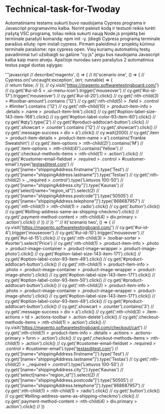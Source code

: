 # Technical-task-for-Twoday
Automatiniams testams sukurti buvo naudojama Cypress programa ir Javascript programavimo kalba.
Norint paleisti kodą ir testuoti reikia turėti įrašytą VSC programą, toliau reikia sukurti naują Node.js projektą bei terminale parašyti komandą: npm init -y.
Įdiegti Cypress programą terminale parašius eilutę: npm install cypress.
Pirmam paleidimui ir projektų kūrimui terminale parašome: npx cypress open.
Visų kuriamų automatinių testų pavadinimai turi užsibaigti su galūne "cy.js" jeigu bus naudojama Javascript kalba kaip mano atveju.
Apačioje nurodau savo parašytus 2 automatinius testus pagal duotas sąlygas:

'''javascript
// describe('magento', () => {
// it('scenario one', () => {
// Cypress.on('uncaught:exception', (err, runnable) => {  
//     return false; 
//   });
//   cy.visit('https://magento.softwaretestingboard.com/')
//   cy.get('#ui-id-5 > .ui-menu-icon').trigger('mouseover')
//   cy.get('#ui-id-17').trigger('mouseover')
//   cy.get('#ui-id-20').click()
//   cy.get(':nth-child(3) > #toolbar-amount').contains ('12')
//   cy.get(':nth-child(5) > .field > .control > #limiter').contains ('12')
//   cy.get(':nth-child(10) > .product-item-info > .details > .name > .product-item-link').click()
//   cy.get('#option-label-size-143-item-168').click()
//   cy.get('#option-label-color-93-item-60').click()
//   cy.get('#qty').type('2')
//   cy.get('#product-addtocart-button').click()
//   cy.get('.showcart > .counter').contains ('12')
//   cy.get('.showcart').click()
//   cy.get('.message-success > div > a').click()
//   cy.wait(2000)
//   cy.get('.item > .product-item-details > .product-item-name > a').contains('Frankie Sweatshirt')
//   cy.get('.item-options > :nth-child(2)').contains('M')
//   cy.get('.item-options > :nth-child(4)').contains('Yellow')
//   cy.get('.checkout-methods-items > :nth-child(1) > .action').click()
//   cy.get('#customer-email-fieldset > .required > .control > #customer-email').type('testas@test.com')
//   cy.get('[name="shippingAddress.firstname"]').type('Test')
//   cy.get('[name="shippingAddress.lastname"]').type('Testas')
//   cy.get(':nth-child(2) > ._required > .control').type('Lietuvos 100-50')
//   cy.get('[name="shippingAddress.city"]').type('Kaunas')
//   cy.get('select[name="region_id"]').select(2)
//   cy.get('[name="shippingAddress.postcode"]').type('50505')
//   cy.get('[name="shippingAddress.telephone"]').type('868687957')
//   cy.get(':nth-child(1) > :nth-child(1) > .radio').click()
//   cy.get('.button').click()
//   cy.get('#billing-address-same-as-shipping-checkmo').click()
//   cy.get('.payment-method-content > :nth-child(4) > div.primary > .action').click()
// })
// })
'''
    // it('scenario two', () => {
    //     cy.visit('https://magento.softwaretestingboard.com/')
    //     cy.get('#ui-id-4').trigger('mouseover')
    //     cy.get('#ui-id-10').trigger('mouseover')
    //     cy.get('#ui-id-15').click()
    //     cy.get(':nth-child(3) > .toolbar-sorter > #sorter').select('Price')
    //     cy.get(':nth-child(1) > .product-item-info > .photo > .product-image-container > .product-image-wrapper > .product-image-photo').click()
    //     cy.get('#option-label-size-143-item-171').click()
    //     cy.get('#option-label-color-93-item-49').click()
    //     cy.get('#product-addtocart-button').click()
    //     cy.get(':nth-child(1) > .product-item-info > .photo > .product-image-container > .product-image-wrapper > .product-image-photo').click()
    //     cy.get('#option-label-size-143-item-171').click()
    //     cy.get('#option-label-color-93-item-50').click()
    //     cy.get('#product-addtocart-button').click()
    //     cy.get(':nth-child(2) > .product-item-info > .photo > .product-image-container > .product-image-wrapper > .product-image-photo').click()
    //     cy.get('#option-label-size-143-item-171').click()
    //     cy.get('#option-label-color-93-item-49').click()
    //     cy.get('#product-addtocart-button').click()
    //     cy.get('.showcart > .counter').contains('3')
    //     cy.get('.message-success > div > a').click()
    //     cy.get(':nth-child(3) > .item-actions > td > .actions-toolbar > .action-delete').click()
    //     cy.get('.checkout-methods-items > :nth-child(1) > .action').click()
    //     cy.visit('https://magento.softwaretestingboard.com/checkout/cart')
    //     cy.get(':nth-child(1) > .product-item-info > .details > .actions > .actions-primary > form > .action').click()
    //     cy.get('.checkout-methods-items > :nth-child(1) > .action').click()
    //       cy.get('#customer-email-fieldset > .required > .control > #customer-email').type('testas@test.com')
    //       cy.get('[name="shippingAddress.firstname"]').type('Test')
    //       cy.get('[name="shippingAddress.lastname"]').type('Testas')
    //       cy.get(':nth-child(2) > ._required > .control').type('Lietuvos 100-50')
    //       cy.get('[name="shippingAddress.city"]').type('Kaunas')
    //       cy.get('select[name="region_id"]').select(2)
    //       cy.get('[name="shippingAddress.postcode"]').type('50505')
    //       cy.get('[name="shippingAddress.telephone"]').type('868687957')
    //       cy.get(':nth-child(1) > :nth-child(1) > .radio').click()
    //       cy.get('.button').click()
    //       cy.get('#billing-address-same-as-shipping-checkmo').click()
    //       cy.get('.payment-method-content > :nth-child(4) > div.primary > .action').click()
    // })

